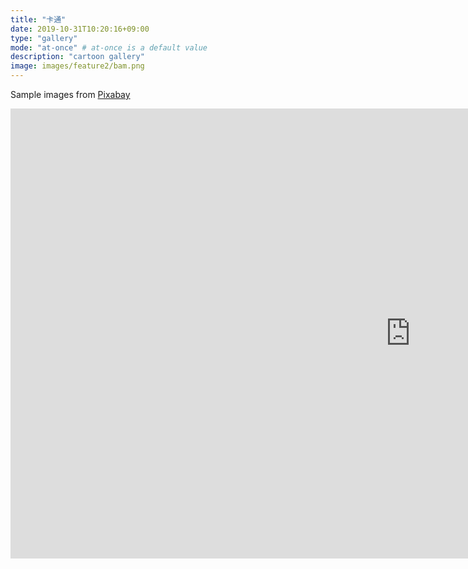 ```yaml
---
title: "卡通"
date: 2019-10-31T10:20:16+09:00
type: "gallery"
mode: "at-once" # at-once is a default value
description: "cartoon gallery"
image: images/feature2/bam.png
---
```


Sample images from [Pixabay](https://pixabay.com)

<iframe width="1280" height="720" src="https://www.youtube.com/embed/xDCNXu0NojY" title="YouTube video player" frameborder="0" allow="accelerometer; autoplay; clipboard-write; encrypted-media; gyroscope; picture-in-picture" allowfullscreen></iframe>

